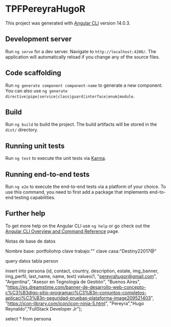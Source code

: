 # TPFPereyraHugoR

This project was generated with [Angular CLI](https://github.com/angular/angular-cli) version 14.0.3.

## Development server

Run `ng serve` for a dev server. Navigate to `http://localhost:4200/`. The application will automatically reload if you change any of the source files.

## Code scaffolding

Run `ng generate component component-name` to generate a new component. You can also use `ng generate directive|pipe|service|class|guard|interface|enum|module`.

## Build

Run `ng build` to build the project. The build artifacts will be stored in the `dist/` directory.

## Running unit tests

Run `ng test` to execute the unit tests via [Karma](https://karma-runner.github.io).

## Running end-to-end tests

Run `ng e2e` to execute the end-to-end tests via a platform of your choice. To use this command, you need to first add a package that implements end-to-end testing capabilities.

## Further help

To get more help on the Angular CLI use `ng help` or go check out the [Angular CLI Overview and Command Reference](https://angular.io/cli) page.

Notas de base de datos

Nombre base: portfoliohrp
clave trabajo:""
clave casa:"Destiny22017@"

query datos tabla person

insert into persona (id, contact, country, description, estate, img_banner, img_perfil, last_name, name, text)
					values(1, "pereyrahugor@gmail.com", "Argentina", "Asesor en Tegnologia de Gestión", "Buenos Aires",
							"https://es.dreamstime.com/banner-de-desarrollo-web-concepto-c%C3%B3digo-sitio-programaci%C3%B3n-conjuntos-completos-aplicaci%C3%B3n-seguridad-pruebas-plataforma-image209521403",
                            "https://icon-library.com/icon/icon-ninja-5.html",
                            "Pereyra","Hugo Reynaldo","FullStack Developer Jr");
                            
select * from persona

